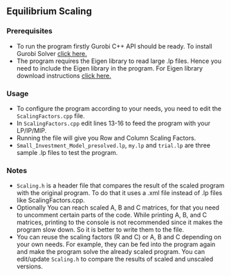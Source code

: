 ## Equilibrium Scaling

### Prerequisites
- To run the program firstly Gurobi C++ API should be ready. To install Gurobi Solver [click here.](https://www.gurobi.com/free-trial/ "Gurobi Solver Website")
- The program requires the Eigen library to read large .lp files. Hence you need to include the Eigen library in the program. For Eigen library download instructions [click here.](https://eigen.tuxfamily.org/ "Eigen library download")

### Usage
- To configure the program according to your needs, you need to edit the `ScalingFactors.cpp` file.
- In `ScalingFactors.cpp` edit lines 13-16 to feed the program with your LP/IP/MIP.
- Running the file will give you Row and Column Scaling Factors.
- `Small_Investment_Model_presolved.lp`, `my.lp` and `trial.lp` are three sample .lp files to test the program.
 
### Notes 
- `Scaling.h` is a header file that compares the result of the scaled program with the original program. To do that it uses a .xml file instead of .lp files like ScalingFactors.cpp.
- Optionally You can reach scaled A, B and C matrices, for that you need to uncomment certain parts of the code. While printing A, B, and C matrices, printing to the console is not recommended since it makes the program slow down. So it is better to write them to the file.  
- You can reuse the scaling factors (R and C) or A, B and C depending on your own needs. For example, they can be fed into the program again and make the program solve the already scaled program. You can edit/update `Scaling.h` to compare the results of scaled and unscaled versions.
